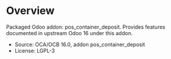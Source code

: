 # Overview

Packaged Odoo addon: pos_container_deposit. Provides features documented in upstream Odoo 16 under this addon.

- Source: OCA/OCB 16.0, addon pos_container_deposit
- License: LGPL-3
